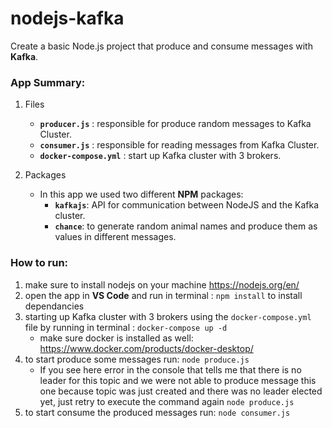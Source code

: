 # nodejs-kafka
Create a basic Node.js project that produce and consume messages with **Kafka**.


### App Summary:

1. Files
   -  **`producer.js`** : responsible for produce random messages to Kafka Cluster.
   - **`consumer.js`** : responsible for reading messages from Kafka Cluster.
   - **`docker-compose.yml`** : start up Kafka cluster with 3 brokers.

2. Packages 
   - In this app we used two different **NPM** packages: 
     - **`kafkajs`**: API for communication between NodeJS and the Kafka cluster.
     - **`chance`**: to generate random animal names and produce them as values in different messages.


### How to run: 
1. make sure to install nodejs on your machine https://nodejs.org/en/
2. open the app in **VS Code** and run in terminal : ```npm install``` to install dependancies
3. starting up Kafka cluster with 3 brokers using the `docker-compose.yml` file by running in terminal : `docker-compose up -d`
   - make sure docker is installed as well: https://www.docker.com/products/docker-desktop/
4. to start produce some messages run: `node produce.js`
   - If you see here error in the console that tells me that there is no leader for this topic and we were not able to produce message this one because topic was just created and there was no leader elected yet, just retry to execute the command again `node produce.js`
5. to start consume the produced messages  run: `node consumer.js`
